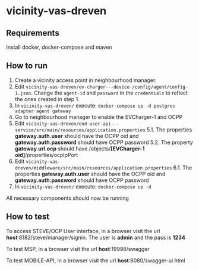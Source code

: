 # vicinity-vas-dreven

## Requirements
Install docker, docker-compose and maven

## How to run
1. Create a vicinity access point in neighbourhood manager.
2. Edit `vicinity-vas-dreven/ev-charger---device-/config/agent/config-1.json`. Change the `agent-id` and `password` in the `credentials` to reflect the ones created in step 1.
3. In `vicinity-vas-dreven/` execute: `docker-compose up -d postgres adapter agent gateway`
4. Go to neighbourhood manager to enable the EVCharger-1 and OCPP
5. Edit `vicinity-vas-dreven/end-user-api---service/src/main/resources/application.properties`
5.1. The properties **gateway.auth.user** should have the OCPP oid and **gateway.auth.password** should have OCPP password
5.2. The property **gateway.url.ocp** should have /objects/**[EVCharger-1 oid]**/properties/ocpIpPort
6. Edit `vicinity-vas-dreven/middleware/src/main/resources/application.properties`
6.1. The properties **gateway.auth.user** should have the OCPP oid and **gateway.auth.password** should have OCPP password
7. In `vicinity-vas-dreven/` execute: `docker-compose up -d`

All necessary components should now be running

## How to test
To access STEVE/OCP User interface, in a browser visit the url **host**:8182/steve/manager/signin. The user is **admin** and the pass is **1234**

To test MSP, in a browser visit the url **host**:19998/swagger

To test MOBILE-API, in a browser visit the url **host**:8080/swagger-ui.html
